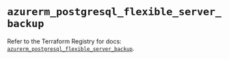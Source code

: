 # `azurerm_postgresql_flexible_server_backup`

Refer to the Terraform Registry for docs: [`azurerm_postgresql_flexible_server_backup`](https://registry.terraform.io/providers/hashicorp/azurerm/4.49.0/docs/resources/postgresql_flexible_server_backup).

